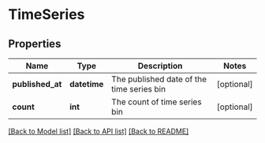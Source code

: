 # TimeSeries

## Properties
Name | Type | Description | Notes
------------ | ------------- | ------------- | -------------
**published_at** | **datetime** | The published date of the time series bin | [optional] 
**count** | **int** | The count of time series bin | [optional] 

[[Back to Model list]](../README.rst#documentation-for-models) [[Back to API list]](../README.rst#documentation-for-api-endpoints) [[Back to README]](../README.rst)


